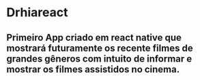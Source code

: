 # Drhiareact
## Primeiro App criado em react native que mostrará futuramente os recente filmes de grandes gêneros com intuito de informar e mostrar os filmes assistidos no cinema.
